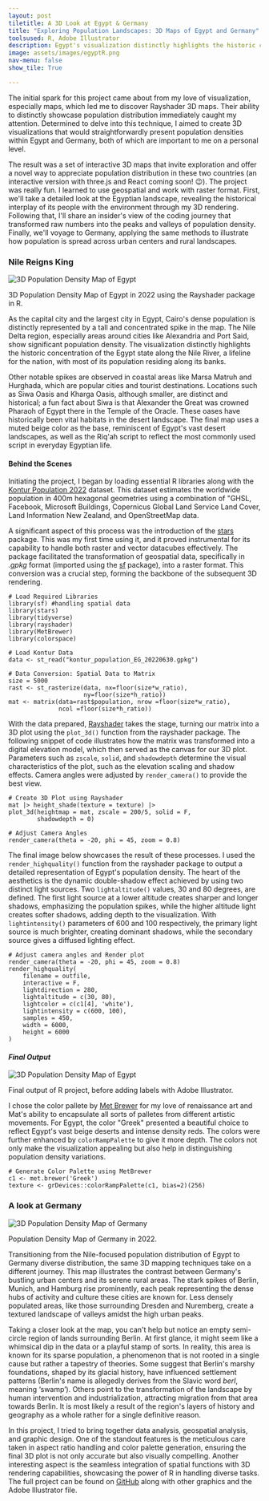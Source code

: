 ```yaml
---
layout: post
tiletitle: A 3D Look at Egypt & Germany
title: "Exploring Population Landscapes: 3D Maps of Egypt and Germany"
toolsused: R, Adobe Illustrator
description: Egypt's visualization distinctly highlights the historic concentration of the Egyptian state along the Nile River, a lifeline for the nation, with most of its population residing along its banks. 
image: assets/images/egyptR.png
nav-menu: false
show_tile: True

---
```


The initial spark for this project came about from my love of visualization, especially maps, which led me to discover Rayshader 3D maps. Their ability to distinctly showcase population distribution immediately caught my attention. Determined to delve into this technique, I aimed to create 3D visualizations that would straightforwardly present population densities within Egypt and Germany, both of which are important to me on a personal level. 

The result was a set of interactive 3D maps that invite exploration and offer a novel way to appreciate population distribution in these two countries (an interactive version with three.js and React coming soon! 😉). The project was really fun. I learned to use geospatial and work with raster format. First, we'll take a detailed look at the Egyptian landscape, revealing the historical interplay of its people with the environment through my 3D rendering. Following that, I'll share an insider's view of the coding journey that transformed raw numbers into the peaks and valleys of population density. Finally, we'll voyage to Germany, applying the same methods to illustrate how population is spread across urban centers and rural landscapes.

<h3>Nile Reigns King</h3>

<div class="image-wrapper">
    <img src="/assets/images/egyptR.png" class="your-image-class" alt="3D Population Density Map of Egypt">
    <p class="your-caption-class">3D Population Density Map of Egypt in 2022 using the Rayshader package in R.</p>
</div>


As the capital city and the largest city in Egypt, Cairo's dense population is distinctly represented by a tall and concentrated spike in the map. The Nile Delta region, especially areas around cities like Alexandria and Port Said, show significant population density. The visualization distinctly highlights the historic concentration of the Egypt state along the Nile River, a lifeline for the nation, with most of its population residing along its banks. 

Other notable spikes are observed in coastal areas like Marsa Matruh and Hurghada, which are popular cities and tourist destinations. Locations such as Siwa Oasis and Kharga Oasis, although smaller, are distinct and historical; a fun fact about Siwa is that Alexander the Great was crowned Pharaoh of Egypt there in the Temple of the Oracle. These oases have historically been vital habitats in the desert landscape. The final map uses a muted beige color as the base, reminiscent of Egypt's vast desert landscapes, as well as the Riq'ah script to reflect the most commonly used script in everyday Egyptian life.

<!-- New Section: Discussing the Code -->

<h4>Behind the Scenes</h4>


Initiating the project, I began by loading essential R libraries along with the <a href="https://data.humdata.org/dataset/kontur-population-egypt">Kontur Population 2022</a> dataset. This dataset estimates the worldwide population in 400m hexagonal geometries using a combination of "GHSL, Facebook, Microsoft Buildings, Copernicus Global Land Service Land Cover, Land Information New Zealand, and OpenStreetMap data.

A significant aspect of this process was the introduction of the <a href="https://r-spatial.github.io/stars/">stars</a> package. This was my first time using it, and it proved instrumental for its capability to handle both raster and vector datacubes effectively. The package facilitated the transformation of geospatial data, specifically in <i>.gpkg</i> format (imported using the <a href= "https://r-spatial.github.io/sf/">sf</a> package), into a raster format. This conversion was a crucial step, forming the backbone of the subsequent 3D rendering.


<pre><code class="language-r"># Load Required Libraries
library(sf) #handling spatial data
library(stars)
library(tidyverse)
library(rayshader)
library(MetBrewer)
library(colorspace)

# Load Kontur Data
data <- st_read("kontur_population_EG_20220630.gpkg")

# Data Conversion: Spatial Data to Matrix
size = 5000
rast <- st_rasterize(data, nx=floor(size*w_ratio), 
                     ny=floor(size*h_ratio))
mat <- matrix(data=rast$population, nrow =floor(size*w_ratio), 
              ncol =floor(size*h_ratio))
</code></pre>			


With the data prepared, <a href="https://www.rayshader.com/">Rayshader</a> takes the stage, turning our matrix into a 3D plot using the <code class="language-r">plot_3d()</code> function from the rayshader package. The following snippet of code illustrates how the matrix was transformed into a digital elevation model, which then served as the canvas for our 3D plot. Parameters such as <code class="language-r">zscale</code>, <code class="language-r">solid</code>, and <code class="language-r">shadowdepth</code> determine the visual characteristics of the plot, such as the elevation scaling and shadow effects. Camera angles were adjusted by <code class="language-r">render_camera()</code> to provide the best view.

<pre><code class="language-r"># Create 3D Plot using Rayshader
mat |> height_shade(texture = texture) |> 
plot_3d(heightmap = mat, zscale = 200/5, solid = F, 
        shadowdepth = 0)

# Adjust Camera Angles
render_camera(theta = -20, phi = 45, zoom = 0.8)
</code></pre>

The final image below showcases the result of these processes. I used the <code class="language-r">render_highquality()</code> function from the rayshader package to output a detailed representation of Egypt's population density. The heart of the aesthetics is the dynamic double-shadow effect achieved by using two distinct light sources. Two <code class="language-r">lightaltitude()</code> values, 30 and 80 degrees, are defined. The first light source at a lower altitude creates sharper and longer shadows, emphasizing the population spikes, while the higher altitude light creates softer shadows, adding depth to the visualization. With <code class="language-r">lightintensity()</code> parameters of 600 and 100 respectively, the primary light source is much brighter, creating dominant shadows, while the secondary source gives a diffused lighting effect.

<pre><code class="language-r"># Adjust camera angles and Render plot
render_camera(theta = -20, phi = 45, zoom = 0.8)
render_highquality(
    filename = outfile,
    interactive = F,
    lightdirection = 280,
    lightaltitude = c(30, 80),
    lightcolor = c(c1[4], 'white'),
    lightintensity = c(600, 100),
    samples = 450,
    width = 6000,
    height = 6000
)
</code></pre>

<h4><i>Final Output</i></h4>

<div class="image-wrapper">
    <img src="/assets/images/egy_final_plot.png" class="your-image-class" alt="3D Population Density Map of Egypt">
    <p class="your-caption-class">Final output of R project, before adding labels with Adobe Illustrator.</p>
</div>

I chose the color pallete by <a href="https://github.com/BlakeRMills/MetBrewer">Met Brewer</a> for my love of renaissance art and Mat's ability to encapsulate all sorts of  palletes from different artistic movements.  For Egypt, the color "Greek" presented a beautiful choice to reflect Egypt's vast beige deserts and intense density reds. The colors were further enhanced by <code class="language-r">colorRampPalette</code> to give it more depth. The colors not only make the visualization appealing but also help in distinguishing population density variations.

<pre><code class="language-r"># Generate Color Palette using MetBrewer
c1 <- met.brewer('Greek')
texture <- grDevices::colorRampPalette(c1, bias=2)(256)
</code></pre>			

<h3>A look at Germany</h3>
<div class="image-wrapper">
    <img src="/assets/images/germanyR.png" class="your-image-class" alt="3D Population Density Map of Germany">
    <p class="your-caption-class">Population Density Map of Germany in 2022.</p>
</div>

Transitioning from the Nile-focused population distribution of Egypt to Germany diverse distribution, the same 3D mapping techniques take on a different journey. This map illustrates the contrast between Germany's bustling urban centers and its serene rural areas. The stark spikes of Berlin, Munich, and Hamburg rise prominently, each peak representing the dense hubs of activity and culture these cities are known for. Less densely populated areas, like those surrounding Dresden and Nuremberg, create a textured landscape of valleys amidst the high urban peaks. 

Taking a closer look at the map, you can't help but notice an empty semi-circle region of lands surrounding Berlin. At first glance, it might seem like a whimsical dip in the data or a playful stamp of sorts. In reality, this area is known for its sparse population, a phenomenon that is not rooted in a single cause but rather a tapestry of theories. Some suggest that Berlin's marshy foundations, shaped by its glacial history, have influenced settlement patterns (Berlin's name is allegedly derives from the Slavic word <i>berl</i>, meaning ‘swamp’). Others point to the transformation of the landscape by human intervention and industrialization, attracting migration from that area towards Berlin. It is most likely a result of the region's layers of history and geography as a whole rather for a single definitive reason.

In this project, I tried to bring together data analysis, geospatial analysis, and graphic design. One of the standout features is the meticulous care taken in aspect ratio handling and color palette generation, ensuring the final 3D plot is not only accurate but also visually compelling. Another interesting aspect is the seamless integration of spatial functions with 3D rendering capabilities, showcasing the power of R in handling diverse tasks. The full project can be found on <a href="https://github.com/sherifscript/RayshaderMaps">GitHub</a> along with  other graphics and the Adobe Illustrator file.